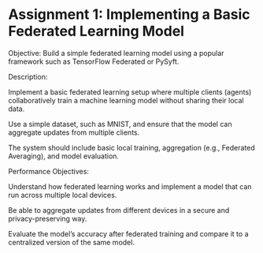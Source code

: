 # Assignment 1: Implementing a Basic Federated Learning Model

Objective: Build a simple federated learning model using a popular framework such as TensorFlow Federated or PySyft.

Description:

Implement a basic federated learning setup where multiple clients (agents) collaboratively train a machine learning model without sharing their local data.

Use a simple dataset, such as MNIST, and ensure that the model can aggregate updates from multiple clients.

The system should include basic local training, aggregation (e.g., Federated Averaging), and model evaluation.

Performance Objectives:

Understand how federated learning works and implement a model that can run across multiple local devices.

Be able to aggregate updates from different devices in a secure and privacy-preserving way.

Evaluate the model’s accuracy after federated training and compare it to a centralized version of the same model.